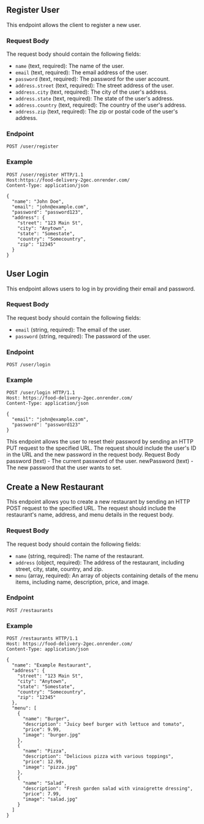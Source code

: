 ## Register User

This endpoint allows the client to register a new user.

### Request Body

The request body should contain the following fields:

- `name` (text, required): The name of the user.
- `email` (text, required): The email address of the user.
- `password` (text, required): The password for the user account.
- `address.street` (text, required): The street address of the user.
- `address.city` (text, required): The city of the user's address.
- `address.state` (text, required): The state of the user's address.
- `address.country` (text, required): The country of the user's address.
- `address.zip` (text, required): The zip or postal code of the user's address.

### Endpoint

`POST /user/register`

### Example

```http
POST /user/register HTTP/1.1
Host:https://food-delivery-2gec.onrender.com/
Content-Type: application/json

{
  "name": "John Doe",
  "email": "john@example.com",
  "password": "password123",
  "address": {
    "street": "123 Main St",
    "city": "Anytown",
    "state": "Somestate",
    "country": "Somecountry",
    "zip": "12345"
  }
}
```

## User Login

This endpoint allows users to log in by providing their email and password.

### Request Body

The request body should contain the following fields:

- `email` (string, required): The email of the user.
- `password` (string, required): The password of the user.

### Endpoint

`POST /user/login`

### Example

```http
POST /user/login HTTP/1.1
Host: https://food-delivery-2gec.onrender.com/
Content-Type: application/json

{
  "email": "john@example.com",
  "password": "password123"
}
```

This endpoint allows the user to reset their password by sending an HTTP PUT request to the specified URL. The request should include the user's ID in the URL and the new password in the request body.
Request Body
password (text) - The current password of the user.
newPassword (text) - The new password that the user wants to set.


## Create a New Restaurant

This endpoint allows you to create a new restaurant by sending an HTTP POST request to the specified URL. The request should include the restaurant's name, address, and menu details in the request body.

### Request Body

The request body should contain the following fields:

- `name` (string, required): The name of the restaurant.
- `address` (object, required): The address of the restaurant, including street, city, state, country, and zip.
- `menu` (array, required): An array of objects containing details of the menu items, including name, description, price, and image.

### Endpoint

`POST /restaurants`

### Example

```http
POST /restaurants HTTP/1.1
Host: https://food-delivery-2gec.onrender.com/
Content-Type: application/json

{
  "name": "Example Restaurant",
  "address": {
    "street": "123 Main St",
    "city": "Anytown",
    "state": "Somestate",
    "country": "Somecountry",
    "zip": "12345"
  },
  "menu": [
    {
      "name": "Burger",
      "description": "Juicy beef burger with lettuce and tomato",
      "price": 9.99,
      "image": "burger.jpg"
    },
    {
      "name": "Pizza",
      "description": "Delicious pizza with various toppings",
      "price": 12.99,
      "image": "pizza.jpg"
    },
    {
      "name": "Salad",
      "description": "Fresh garden salad with vinaigrette dressing",
      "price": 7.99,
      "image": "salad.jpg"
    }
  ]
}






